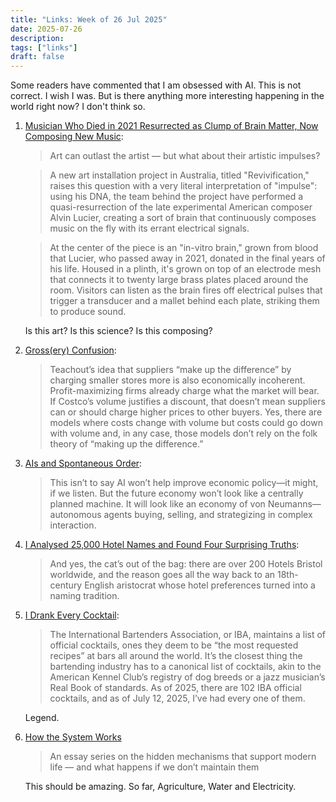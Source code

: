 ```yaml
---
title: "Links: Week of 26 Jul 2025"
date: 2025-07-26
description: 
tags: ["links"]
draft: false
---
```


Some readers have commented that I am obsessed with AI. This is not correct. I wish I was. But is there anything more interesting happening in the world right now? I don't think so.

1. [Musician Who Died in 2021 Resurrected as Clump of Brain Matter, Now Composing New Music](https://futurism.com/neoscope/musician-resurrected-brain-new-music):
    > Art can outlast the artist — but what about their artistic impulses?

    > A new art installation project in Australia, titled "Revivification," raises this question with a very literal interpretation of "impulse": using his DNA, the team behind the project have performed a quasi-resurrection of the late experimental American composer Alvin Lucier, creating a sort of brain that continuously composes music on the fly with its errant electrical signals.

    > At the center of the piece is an "in-vitro brain," grown from blood that Lucier, who passed away in 2021, donated in the final years of his life. Housed in a plinth, it's grown on top of an electrode mesh that connects it to twenty large brass plates placed around the room. Visitors can listen as the brain fires off electrical pulses that trigger a transducer and a mallet behind each plate, striking them to produce sound.

    Is this art? Is this science? Is this composing? 

2. [Gross(ery) Confusion](https://marginalrevolution.com/marginalrevolution/2025/07/gossery-confusion.html): 
    > Teachout’s idea that suppliers “make up the difference” by charging smaller stores more is also economically incoherent. Profit-maximizing firms already charge what the market will bear. If Costco’s volume justifies a discount, that doesn’t mean suppliers can or should charge higher prices to other buyers. Yes, there are models where costs change with volume but costs could go down with volume and, in any case, those models don’t rely on the folk theory of “making up the difference.”

3. [AIs and Spontaneous Order](https://marginalrevolution.com/marginalrevolution/2025/07/ais-and-spontaneous-order.html):
    > This isn’t to say AI won’t help improve economic policy—it might, if we listen. But the future economy won’t look like a centrally planned machine. It will look like an economy of von Neumanns—autonomous agents buying, selling, and strategizing in complex interaction.

4. [I Analysed 25,000 Hotel Names and Found Four Surprising Truths](https://towardsdatascience.com/i-analysed-25000-hotel-names-and-found-something-unexpected/): 
    > And yes, the cat’s out of the bag: there are over 200 Hotels Bristol worldwide, and the reason goes all the way back to an 18th-century English aristocrat whose hotel preferences turned into a naming tradition.

5. [ I Drank Every Cocktail](https://aaronson.org/blog/i-drank-every-cocktail):
    > The International Bartenders Association, or IBA, maintains a list of official cocktails, ones they deem to be “the most requested recipes” at bars all around the world. It’s the closest thing the bartending industry has to a canonical list of cocktails, akin to the American Kennel Club’s registry of dog breeds or a jazz musician’s Real Book of standards.
    > As of 2025, there are 102 IBA official cocktails, and as of July 12, 2025, I’ve had every one of them.

    Legend.

6. [How the System Works](https://www.thenewatlantis.com/collections/how-the-system-works)
    >  An essay series on the hidden mechanisms that support modern life — and what happens if we don’t maintain them 

    This should be amazing. So far, Agriculture, Water and Electricity. 
